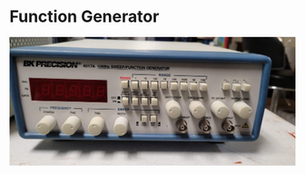 # Function Generator

![BK 4017A 100MHz Sweep/Function Generator](../.gitbook/assets/bk4017a-function-generator.jpg)

